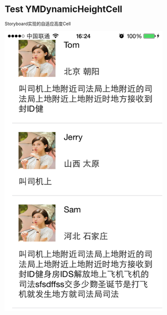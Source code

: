 Test YMDynamicHeightCell
===================

Storyboard实现的自适应高度Cell

![Auto Layout](Screenshots/xishuo_autolayout_01.png)  
